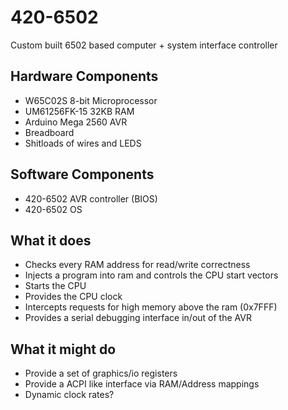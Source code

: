 # 420-6502
Custom built 6502 based computer + system interface controller

## Hardware Components
* W65C02S 8-bit Microprocessor
* UM61256FK-15 32KB RAM 
* Arduino Mega 2560 AVR 
* Breadboard
* Shitloads of wires and LEDS

## Software Components
* 420-6502 AVR controller (BIOS)
* 420-6502 OS 

## What it does
* Checks every RAM address for read/write correctness
* Injects a program into ram and controls the CPU start vectors
* Starts the CPU 
* Provides the CPU clock 
* Intercepts requests for high memory above the ram (0x7FFF)
* Provides a serial debugging interface in/out of the AVR

## What it might do 
* Provide a set of graphics/io registers
* Provide a ACPI like interface via RAM/Address mappings
* Dynamic clock rates?
